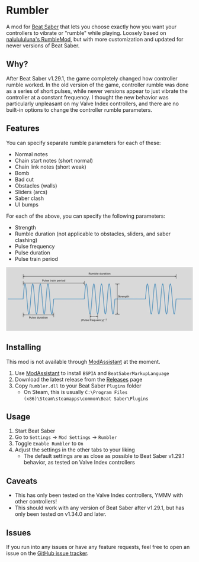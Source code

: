 # Rumbler

A mod for [Beat Saber](https://beatsaber.com/) that lets you choose exactly how
you want your controllers to vibrate or "rumble" while playing. Loosely based
on [nalulululuna's RumbleMod][1], but with more customization and updated for
newer versions of Beat Saber.

[1]: https://github.com/nalulululuna/RumbleMod

## Why?

After Beat Saber v1.29.1, the game completely changed how controller rumble
worked. In the old version of the game, controller rumble was done as a series
of short pulses, while newer versions appear to just vibrate the controller at
a constant frequency. I thought the new behavior was particularly unpleasant on
my Valve Index controllers, and there are no built-in options to change the
controller rumble parameters.

## Features

You can specify separate rumble parameters for each of these:

- Normal notes
- Chain start notes (short normal)
- Chain link notes (short weak)
- Bomb
- Bad cut
- Obstacles (walls)
- Sliders (arcs)
- Saber clash
- UI bumps

For each of the above, you can specify the following parameters:

- Strength
- Rumble duration (not applicable to obstacles, sliders, and saber clashing)
- Pulse frequency
- Pulse duration
- Pulse train period

![Diagram showing a series of pulses, annotated with what each of the above controls](./docs/pulse-train.webp)

## Installing

This mod is not available through [ModAssistant][2] at the moment.
 
1. Use [ModAssistant][2] to install `BSPIA` and `BeatSaberMarkupLanguage`
2. Download the latest release from the [Releases][3] page
3. Copy `Rumbler.dll` to your Beat Saber `Plugins` folder
    - On Steam, this is usually `C:\Program Files (x86)\Steam\steamapps\common\Beat Saber\Plugins`

[2]: https://github.com/Assistant/ModAssistant
[3]: https://github.com/marekp0/Rumbler/releases

## Usage

1. Start Beat Saber
2. Go to `Settings` -> `Mod Settings` -> `Rumbler`
3. Toggle `Enable Rumbler` to `On`
4. Adjust the settings in the other tabs to your liking
    - The default settings are as close as possible to Beat Saber v1.29.1
      behavior, as tested on Valve Index controllers

## Caveats

- This has only been tested on the Valve Index controllers, YMMV with other controllers!
- This should work with any version of Beat Saber after v1.29.1, but has only
  been tested on v1.34.0 and later.

## Issues

If you run into any issues or have any feature requests, feel free to open an
issue on the [GitHub issue tracker][3].

[4]: https://github.com/marekp0/Rumbler/issues
